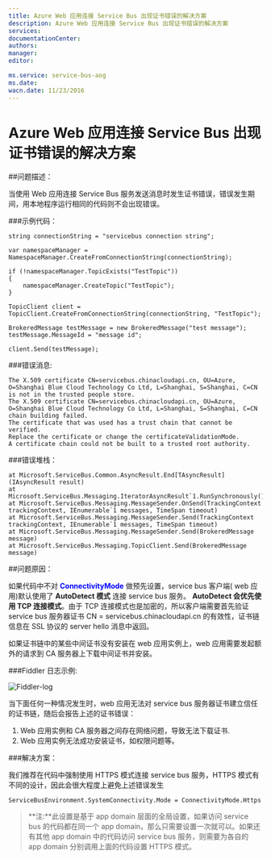 ```yaml
---
title: Azure Web 应用连接 Service Bus 出现证书错误的解决方案
description: Azure Web 应用连接 Service Bus 出现证书错误的解决方案
services: 
documentationCenter: 
authors: 
manager: 
editor: 

ms.service: service-bus-aog
ms.date: 
wacn.date: 11/23/2016
---
```


# Azure Web 应用连接 Service Bus 出现证书错误的解决方案

##问题描述：

当使用 Web 应用连接 Service Bus 服务发送消息时发生证书错误，错误发生期间，用本地程序运行相同的代码则不会出现错误。

###示例代码：
 
    string connectionString = "servicebus connection string";
    
    var namespaceManager = NamespaceManager.CreateFromConnectionString(connectionString);
    
    if (!namespaceManager.TopicExists("TestTopic"))
    {
        namespaceManager.CreateTopic("TestTopic");
    }
    
    TopicClient client = TopicClient.CreateFromConnectionString(connectionString, "TestTopic");
    
    BrokeredMessage testMessage = new BrokeredMessage("test message");
    testMessage.MessageId = "message id";
    
    client.Send(testMessage);

###错误消息:

    The X.509 certificate CN=servicebus.chinacloudapi.cn, OU=Azure, O=Shanghai Blue Cloud Technology Co Ltd, L=Shanghai, S=Shanghai, C=CN is not in the trusted people store. 
    The X.509 certificate CN=servicebus.chinacloudapi.cn, OU=Azure, O=Shanghai Blue Cloud Technology Co Ltd, L=Shanghai, S=Shanghai, C=CN chain building failed. 
    The certificate that was used has a trust chain that cannot be verified. 
    Replace the certificate or change the certificateValidationMode. 
    A certificate chain could not be built to a trusted root authority.

###错误堆栈：

    at Microsoft.ServiceBus.Common.AsyncResult.End[TAsyncResult](IAsyncResult result)
    at Microsoft.ServiceBus.Messaging.IteratorAsyncResult`1.RunSynchronously()
    at Microsoft.ServiceBus.Messaging.MessageSender.OnSend(TrackingContext trackingContext, IEnumerable`1 messages, TimeSpan timeout)
    at Microsoft.ServiceBus.Messaging.MessageSender.Send(TrackingContext trackingContext, IEnumerable`1 messages, TimeSpan timeout)
    at Microsoft.ServiceBus.Messaging.MessageSender.Send(BrokeredMessage message)
    at Microsoft.ServiceBus.Messaging.TopicClient.Send(BrokeredMessage message)

##问题原因：

如果代码中不对 **<font color=blue>ConnectivityMode</font>** 做预先设置，service bus 客户端( web 应用)默认使用了 **AutoDetect 模式** 连接 service bus 服务。 **AutoDetect 会优先使用 TCP 连接模式**。由于 TCP 连接模式也是加密的，所以客户端需要首先验证 service bus 服务器证书 CN = servicebus.chinacloudapi.cn 的有效性，证书链信息在 SSL 协议的 server hello 消息中返回。

如果证书链中的某些中间证书没有安装在 web 应用实例上，web 应用需要发起额外的请求到 CA 服务器上下载中间证书并安装。
 
###Fiddler 日志示例:

![Fiddler-log](./media/aog-service-bus-troubleshoot-certificate-error/Fiddler-log.png "Fiddler-log")

当下面任何一种情况发生时，web 应用无法对 service bus 服务器证书建立信任的证书链，随后会报告上述的证书错误：

1. Web 应用实例和 CA 服务器之间存在网络问题，导致无法下载证书.
2. Web 应用实例无法成功安装证书，如权限问题等。

###解决方案：

我们推荐在代码中强制使用 HTTPS 模式连接 service bus 服务，HTTPS 模式有不同的设计，因此会很大程度上避免上述错误发生

    ServiceBusEnvironment.SystemConnectivity.Mode = ConnectivityMode.Https

> **注:**此设置是基于 app domain 层面的全局设置，如果访问 service bus 的代码都在同一个 app domain，那么只需要设置一次就可以。如果还有其他 app domain 中的代码访问 service bus 服务，则需要为各自的 app domain 分别调用上面的代码设置 HTTPS 模式。